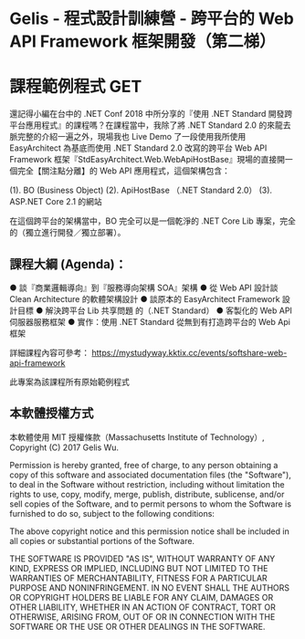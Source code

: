 # Gelis - 程式設計訓練營 - 跨平台的 Web API Framework 框架開發（第二梯）

# 課程範例程式 GET

還記得小編在台中的 .NET Conf 2018 中所分享的『使用 .NET Standard 開發跨平台應用程式』的課程嗎？在課程當中，我除了將 .NET Standard 2.0 的來龍去脈完整的介紹一遍之外，現場我也 Live Demo 了一段使用我所使用 EasyArchitect 為基底而使用 .NET Standard 2.0 改寫的跨平台 Web API Framework 框架『StdEasyArchitect.Web.WebApiHostBase』現場的直接開一個完全【關注點分離】的 Web API 應用程式，這個架構包含：

(1). BO (Business Object)
(2). ApiHostBase （.NET Standard 2.0）
(3). ASP.NET Core 2.1 的網站

在這個跨平台的架構當中，BO 完全可以是一個乾淨的 .NET Core Lib 專案，完全的（獨立進行開發／獨立部署）。

## 課程大綱 (Agenda)：
● 談『商業邏輯導向』到『服務導向架構 SOA』架構
● 從 Web API 設計談 Clean Architecture 的軟體架構設計
● 談原本的 EasyArchitect Framework 設計目標
● 解決跨平台 Lib 共享問題 的（.NET Standard）
● 客製化的 Web API 伺服器服務框架
● 實作：使用 .NET Standard 從無到有打造跨平台的 Web Api 框架

詳細課程內容可參考：
https://mystudyway.kktix.cc/events/softshare-web-api-framework

此專案為該課程所有原始範例程式

## 本軟體授權方式
本軟體使用 MIT 授權條款（Massachusetts Institute of Technology）, Copyright (C) 2017 Gelis Wu.

Permission is hereby granted, free of charge, to any person obtaining a copy of this software and associated documentation files (the "Software"), to deal in the Software without restriction, including without limitation the rights to use, copy, modify, merge, publish, distribute, sublicense, and/or sell copies of the Software, and to permit persons to whom the Software is furnished to do so, subject to the following conditions:

The above copyright notice and this permission notice shall be included in all copies or substantial portions of the Software.

THE SOFTWARE IS PROVIDED "AS IS", WITHOUT WARRANTY OF ANY KIND, EXPRESS OR IMPLIED, INCLUDING BUT NOT LIMITED TO THE WARRANTIES OF MERCHANTABILITY, FITNESS FOR A PARTICULAR PURPOSE AND NONINFRINGEMENT. IN NO EVENT SHALL THE AUTHORS OR COPYRIGHT HOLDERS BE LIABLE FOR ANY CLAIM, DAMAGES OR OTHER LIABILITY, WHETHER IN AN ACTION OF CONTRACT, TORT OR OTHERWISE, ARISING FROM, OUT OF OR IN CONNECTION WITH THE SOFTWARE OR THE USE OR OTHER DEALINGS IN THE SOFTWARE.
